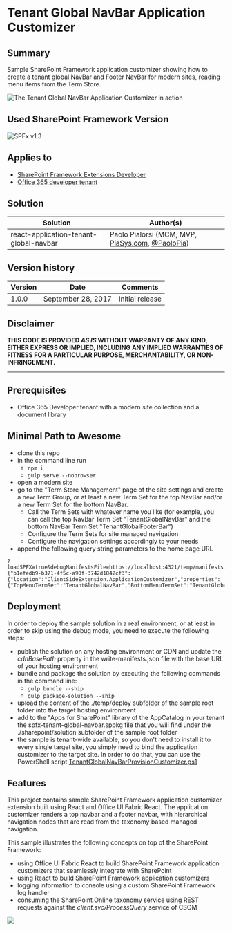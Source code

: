 # Tenant Global NavBar Application Customizer

## Summary

Sample SharePoint Framework application customizer showing how to create a tenant global NavBar and Footer NavBar for modern sites, reading menu items from the Term Store.

![The Tenant Global NavBar Application Customizer in action](./assets/Tenant-Global-NavBar.png)

## Used SharePoint Framework Version

![SPFx v1.3](https://img.shields.io/badge/SPFx-1.3-green.svg)

## Applies to

* [SharePoint Framework Extensions Developer](https://dev.office.com/sharepoint/docs/spfx/extensions/overview-extensions)
* [Office 365 developer tenant](http://dev.office.com/sharepoint/docs/spfx/set-up-your-developer-tenant)

## Solution

Solution|Author(s)
--------|---------
react-application-tenant-global-navbar|Paolo Pialorsi (MCM, MVP, [PiaSys.com](https://piasys.com), [@PaoloPia](https://twitter.com/PaoloPia))

## Version history

Version|Date|Comments
-------|----|--------
1.0.0|September 28, 2017|Initial release

## Disclaimer

**THIS CODE IS PROVIDED *AS IS* WITHOUT WARRANTY OF ANY KIND, EITHER EXPRESS OR IMPLIED, INCLUDING ANY IMPLIED WARRANTIES OF FITNESS FOR A PARTICULAR PURPOSE, MERCHANTABILITY, OR NON-INFRINGEMENT.**

---

## Prerequisites

* Office 365 Developer tenant with a modern site collection and a document library

## Minimal Path to Awesome

* clone this repo
* in the command line run
  * `npm i`
  * `gulp serve --nobrowser`
* open a modern site
* go to the "Term Store Management" page of the site settings and create a new Term Group, or at least a new Term Set for the top NavBar and/or a new Term Set for the bottom NavBar.
  * Call the Term Sets with whatever name you like (for example, you can call the top NavBar Term Set "TenantGlobalNavBar" and the bottom NavBar Term Set "TenantGlobalFooterBar")
  * Configure the Term Sets for site managed navigation
  * Configure the navigation settings accordingly to your needs
* append the following query string parameters to the home page URL

```text
?loadSPFX=true&debugManifestsFile=https://localhost:4321/temp/manifests.js&customActions={"b1efedb9-b371-4f5c-a90f-3742d1842cf3":{"location":"ClientSideExtension.ApplicationCustomizer","properties":{"TopMenuTermSet":"TenantGlobalNavBar","BottomMenuTermSet":"TenantGlobalFooterBar"}}}
```

## Deployment

In order to deploy the sample solution in a real environment, or at least in order to skip using the debug mode, you need to execute the following steps:
* publish the solution on any hosting environment or CDN and update the _cdnBasePath_ property in the write-manifests.json file with the base URL of your hosting environment
* bundle and package the solution by executing the following commands in the command line:
  * `gulp bundle --ship`
  * `gulp package-solution --ship`
* upload the content of the ./temp/deploy subfolder of the sample root folder into the target hosting environment
* add to the "Apps for SharePoint" library of the AppCatalog in your tenant the spfx-tenant-global-navbar.sppkg file that you will find under the ./sharepoint/solution subfolder of the sample root folder
* the sample is tenant-wide available, so you don't need to install it to every single target site, you simply need to bind the application customizer to the target site. In order to do that, you can use the PowerShell script [TenantGlobalNavBarProvisionCustomizer.ps1](./TenantGlobalNavBarProvisionCustomizer.ps1)

## Features

This project contains sample SharePoint Framework application customizer extension built using React and Office UI Fabric React. The application customizer renders a top navbar and a footer navbar, with hierarchical navigation nodes that are read from the taxonomy based managed navigation.

This sample illustrates the following concepts on top of the SharePoint Framework:

* using Office UI Fabric React to build SharePoint Framework application customizers that seamlessly integrate with SharePoint
* using React to build SharePoint Framework application customizers
* logging information to console using a custom SharePoint Framework log handler
* consuming the SharePoint Online taxonomy service using REST requests against the _client.svc/ProcessQuery_ service of CSOM

![](https://telemetry.sharepointpnp.com/sp-dev-fx-extensions/samples/react-application-tenant-global-navbar)
